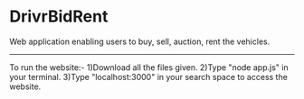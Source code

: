 ﻿# DrivrBidRent
Web application enabling users to buy, sell, auction, rent the vehicles.

------------------------------------------------------------------------------------------------------------------------------------------
To run the website:-
  1)Download all the files given.
  2)Type "node app.js" in your terminal.
  3)Type "localhost:3000" in your search space to access the website.
